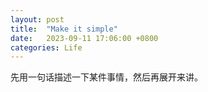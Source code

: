 ```yaml
---
layout: post
title:  "Make it simple"
date:   2023-09-11 17:06:00 +0800
categories: Life
---
```


先用一句话描述一下某件事情，然后再展开来讲。
